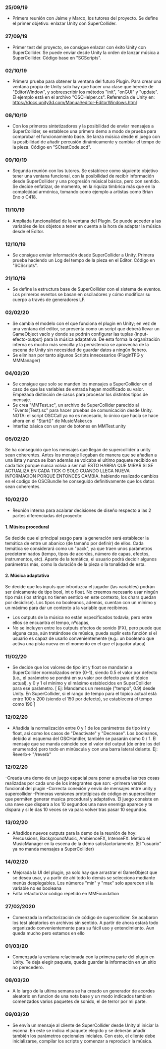 ### 25/09/19
- Primera reunión con Jaime y Marco, los tutores del proyecto. Se define el primer objetivo: 
enlazar Unity con SuperCollider.

### 27/09/19
- Primer test del proyecto, se consigue enlazar con éxito Unity con SuperCollider. Se puede enviar
desde Unity la orden de lanzar música a SuperCollider. Código base en "SCScripts".

### 02/10/19
- Primera prueba para obtener la ventana del futuro Plugin.
Para crear una ventana propia de Unity solo hay que hacer una clase que herede de "EditorWindow",
y sobreescribir los métodos "init", "onGUI" y "update". El ejemplo está en el archivo "OSCHelper.cs".
Referencia de Unity en: https://docs.unity3d.com/Manual/editor-EditorWindows.html

### 08/10/19
- Con los primeros sintetizadores y la posibilidad de enviar mensajes a SuperCollider, se establece
una primera demo a modo de prueba para comprobar el funcionamiento base. Se lanza música desde el juego
con la posibilidad de añadir percusión dinámicamente y cambiar el tempo de la pieza. 
Código en "SCtestCode.scd".

### 09/10/19 
- Segunda reunión con los tutores. Se establece como siguiente objetivo tener una ventana funcional, 
con la posibilidad de recibir información desde SuperCollider y una progresión músical básica, pero 
con sentido. Se decide enfatizar, de momento, en la riquiza tímbrica más que en la complejidad
armónica, tomando como ejemplo a artistas como Brian Eno o C418.

### 11/10/19
- Ampliada funcionalidad de la ventana del Plugin. Se puede acceder a las variables de los objetos
a tener en cuenta a la hora de adaptar la música desde el Editor.

### 12/10/19
- Se consigue enviar información desde SuperCollider a Unity. Primera prueba haciendo un Log del tempo
de la pieza en el Editor.
Código en "SCScripts".

### 21/10/19
- Se define la estructura base de SuperCollider con el sistema de eventos. Los primeros eventos se basan
en osciladores y cómo modificar su cuerpo a través de generadores LF. 

### 02/02/20
- Se cambia el modelo con el que funciona el plugin en Unity; en vez de una ventana del editor, se presenta como un 
script que deberá llevar un GameObject vacío y donde se podrán configurar las tuplas {input-efecto-output} para 
la música adaptativa. De esta forma la organización interna es mucho más sencilla y la persistencia se 
aprovecha de la escena de Unity sin necesidad de guardar datos a ningún fichero.
- Se eliminan por tanto algunos Scripts innecesarios (PluginTFG y MMManager)

### 04/02/20
- Se consigue que solo se manden los mensajes a SuperCollider en el caso de que las variables de entrada
hayan modificado su valor. Empezada distinción de casos para procesar los distintos tipos de mensaje.
- Se crea "MMTest.sc", un archivo de SuperCollider parecido al "Events(Test).sc" para hacer pruebas 
de comunicación desde Unity. NOTA: el script OSCCall ya no es necesario, lo único que hacía se hace ahora en 
el "Start()" de MusicMaker.cs
- Interfaz básica con un par de botones en MMTest.unity

### 05/02/20
Se ha conseguido que los mensajes que llegan de supercollider a unity sean coherentes. Antes los mensaje llegaban 
de manera que se añadian a una lista y nunca se iban además se volcaba el ultimo paquete recibido en cada tick porque
nunca volvia a ser null ESTO HABRIA QUE MIRAR SI SE ACTUALIZA EN CADA TICK O SOLO CUANDO LLEGA NUEVA INFORMACION PORQUE 
ENTONCES CAMBIA. habiendo realizado cambios en el codigo de OSCBundle he conseguido definitivamente que los datos sean coherentes.

### 10/02/20
- Reunión interna para acalarar decisiones de diseño respecto a las 2 partes diferenciadas del proyecto:

#### 1. Música procedural 
Se decide que el principal sesgo para la generación será establecer la temática de entre 
un abanico (de tamaño por definir) de ellos. Cada temática se considerará como un "pack", ya que traen unos parámetros predeterminados
(tempo, tipos de acordes, número de capas, efectos, instrumentos, etc). Aparte de la temática, el usuario podrá 
decidir algunos parámetros más, como la duración de la pieza o la tonalidad de esta.

#### 2. Música adaptativa
Se decide que los inputs que introduzca el jugador (las variables) podrán ser únicamente de tipo
bool, int o float. No creemos necesario usar ningún tipo más (los strings no tienen sentido en este contexto, los chars
quedan por decidirse). Los tipos no booleanos, además, cuentan con un mínimo y un máximo para dar un contexto a la variable que recibimos.
- Los outputs de la música no están especificados todavía, pero entre ellos se encuantra el tempo, nºcapas, 
- No se incluyen entre los outputs efectos de sonido (FX), pero puede que alguna capa, aún tratándose de música, pueda suplir esta función
si el usuario es capaz de usarlo convenientemente (e.g.: un booleano que activa una pista nueva en el momento en el que el jugador ataca)

### 11/02/20
- Se decide que los valores de tipo int y float se mandarán a SuperCollider normalizados entre {0-1},
siendo 0.5 el valor por defecto (i.e., el parámetro se pondrá en su valor por defecto para el tópico actual), 
y 0 y 1 el mínimo y el máximo establecidos en SuperCollider para ese parámetro.
[ Ej: Mandamos un mensaje ("tempo", 0.9) desde Unity. En SuperCollider, si el rango de tempo para el tópico actual está entre 100 y 200
(siendo el 150 por defecto), se establecerá el tempo como 190 ]

### 12/02/20
- Añadida la normalización entre 0 y 1 de los parámetros de tipo int y float, así como los casos de "Deactivate" y "Decrease".
Los booleanos, debido al esquema del OSCHandler, también se pasarán como 0 / 1. El mensaje que se manda coincide con el valor
del output (de entre los del enumerado) pero todo en minúscula y con una barra lateral delante. Ej: Reverb-> "/reverb"


### 12/02/20
-Creada una demo de un juego espacial para poner a prueba las tres cosas realizadas por cada uno de los integrantes que son:
	-primera versión funcional del plugin
	-Correcta conexión y envío de mensajes entre unity y supercollider 
	-Primeras versiones prototípicas de código en supercollider que permiten generar musica procedural y adaptativa.
El juego consiste en una nave que dispara a los 10 segundos una nave enemiga aparece y te dispara y si le das 10 veces se va para 
volver tras pasar 10 segundos.


### 13/02/20
- Añadidos nuevos outputs para la demo de la reunión de hoy: Percussions, BackgroundMusic, AmbienceFX, IntenseFX.
Metido el MusicManager en la escena de la demo satisfactoriamente. (El "usuario" ya no manda mensajes a SuperCollider)

### 14/02/20
- Mejorada la UI del plugin, ya solo hay que arrastrar el GameObject que se desea usar, y a partir de ahi todo lo demás
se selecciona mediante menús desplegables. Los números "min" y "max" solo aparecen si la variable no es booleana
- Falta refactorizar código repetido en MMFoundation

### 27/02/2020
- Comenzada la refactorización de código de supercollider. Se acabaron los test aleatorios en archivos sin sentido. A partir de 
ahora estará todo organizado convenientemente para su fácil uso y entendimiento. Aun queda mucho pero estamos en ello

### 01/03/20
- Comenzada la ventana relacionada con la primera parte del plugin en Unity. Te deja elegir paquete, queda guardar la información 
en un sitio no perecedero.

### 08/03/20
- A lo largo de la ultima semana se ha creado un generador de acordes aleatorio en funcion de una nota base y un modo indicados
tambien comenzados varios paquetes de sonido, el de terror por mi parte. 

### 09/03/20
- Se envía un mensaje al cliente de SuperCollider desde Unity al iniciar la escena. En este se indica el paquete elegido
y se deberán añadir también los parámetros opcionales iniciales. Con esto, el cliente debe inicializarse, compilar los scripts
y comenzar a reproducir la música. 